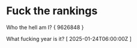 # Fuck the rankings

Who the hell am I?
{ 9626848 }

What fucking year is it?
[ 2025-01-24T06:00:00Z ]
